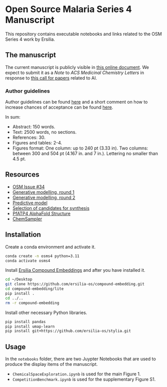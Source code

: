 # Open Source Malaria Series 4 Manuscript
This repository contains executable notebooks and links related to the OSM Series 4 work by Ersilia.

## The manuscript

The current manuscript is publicly visible in [this online document](https://docs.google.com/document/d/121GO12g6MR0axZ0z6C3ODscIa0lhyg6wOZW_NBjPfoA/edit?usp=sharing). We expect to submit it as a _Note_ to _ACS Medicinal Chemistry Letters_ in response to [this call for papers](https://axial.acs.org/medicinal-chemistry/cfp-exploring-the-use-of-ai-ml-technologies-in-medicinal-chemistry-and-drug-discovery) related to AI.

### Author guidelines
Author guidelines can be found [here](https://publish.acs.org/publish/author_guidelines?coden=amclct) and a short comment on how to increase chances of acceptance can be found [here](https://pubs.acs.org/doi/10.1021/acsmedchemlett.4c00059).

In sum:
* Abstract: 150 words.
* Text: 2500 words, no sections.
* References: 30.
* Figures and tables: 2-4.
* Figures format: One column: up to 240 pt (3.33 in). Two columns: between 300 and 504 pt (4.167 in. and 7 in.). Lettering no smaller than 4.5 pt.

## Resources

* [OSM Issue #34](https://github.com/OpenSourceMalaria/Series4_PredictiveModel/issues/34 )
* [Generative modelling, round 1](https://github.com/ersilia-os/osm-series4-candidates)
* [Generative modelling, round 2](https://github.com/ersilia-os/osm-series4-candidates-2)
* [Predictive model](https://github.com/ersilia-os/osm-series4-predictive-model)
* [Selection of candidates for synthesis](https://github.com/ersilia-os/osm-series4-synthesis-round1)
* [PfATP4 AlphaFold Structure](https://github.com/ersilia-os/osm-pfatp4-structure)
* [ChemSampler](https://github.com/ersilia-os/chem-sampler)

## Installation

Create a conda environment and activate it.

```bash
conda create -n osms4 python=3.11
conda activate osms4
```

Install [Ersilia Compound Embeddings](https://github.com/ersilia-os/compound-embedding) and after you have installed it.

```bash
cd ~/Desktop
git clone https://github.com/ersilia-os/compound-embedding.git
cd compound-embedding/lite
pip install .
cd ../..
rm -r compound-embedding
```

Install other necessary Python libraries.

```bash
pip install pandas
pip install umap-learn
pip install git+https://github.com/ersilia-os/stylia.git
```

## Usage

In the `notebooks` folder, there are two Juypter Notebooks that are used to produce the display items of the manuscript.
* `ChemicalSpaceExploration.ipynb` is used for the main Figure 1.
* `CompetitionBenchmark.ipynb` is used for the supplementary Figure S1.
